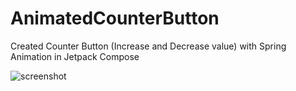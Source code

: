 # AnimatedCounterButton

Created Counter Button (Increase and Decrease value) with Spring Animation in Jetpack Compose

![screenshot](https://github.com/BhavdipDhameliya/AnimatedCounterButton/assets/10517035/a069d10a-56c3-4e4e-9032-890eb6180e39)
